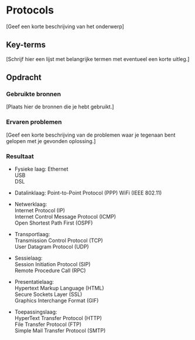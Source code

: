 # Protocols
[Geef een korte beschrijving van het onderwerp]

## Key-terms
[Schrijf hier een lijst met belangrijke termen met eventueel een korte uitleg.]

## Opdracht
### Gebruikte bronnen
[Plaats hier de bronnen die je hebt gebruikt.]

### Ervaren problemen
[Geef een korte beschrijving van de problemen waar je tegenaan bent gelopen met je gevonden oplossing.]

### Resultaat
- Fysieke laag:
Ethernet  
USB  
DSL  

- Datalinklaag:
Point-to-Point Protocol (PPP)
WiFi (IEEE 802.11)

- Netwerklaag:  
Internet Protocol (IP)  
Internet Control Message Protocol (ICMP)  
Open Shortest Path First (OSPF)  

- Transportlaag:  
Transmission Control Protocol (TCP)  
User Datagram Protocol (UDP)  

- Sessielaag:  
Session Initiation Protocol (SIP)  
Remote Procedure Call (RPC)  

- Presentatielaag:  
Hypertext Markup Language (HTML)  
Secure Sockets Layer (SSL)  
Graphics Interchange Format (GIF)  

- Toepassingslaag:  
HyperText Transfer Protocol (HTTP)  
File Transfer Protocol (FTP)  
Simple Mail Transfer Protocol (SMTP)  